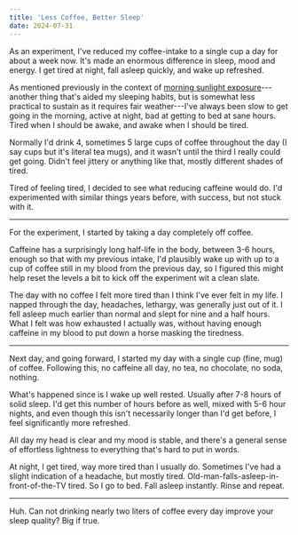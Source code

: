 ```yaml
---
title: 'Less Coffee, Better Sleep'
date: 2024-07-31
---
```


As an experiment, I've reduced my coffee-intake to a single cup a day for about a week now.  It's made an enormous difference in sleep, mood and energy.  I get tired at night, fall asleep quickly, and wake up refreshed.

As mentioned previously in the context of [morning sunlight exposure](/log/86-sleep/)---another thing that's aided my sleeping habits, but is somewhat less practical to sustain as it requires fair weather---I've always been slow to get going in the morning, active at night, bad at getting to bed at sane hours.  Tired when I should be awake, and awake when I should be tired.  

Normally I'd drink 4, sometimes 5 large cups of coffee throughout the day (I say cups but it's literal tea mugs), and it wasn't until the third I really could get going.  Didn't feel jittery or anything like that, mostly different shades of tired.

Tired of feeling tired, I decided to see what reducing caffeine would do.  I'd experimented with similar things years before, with success, but not stuck with it.

---

For the experiment, I started by taking a day completely off coffee.  

Caffeine has a surprisingly long half-life in the body, between 3-6 hours, enough so that with my previous intake, I'd plausibly wake up with up to a cup of coffee still in my blood from the previous day, so I figured this might help reset the levels a bit to kick off the experiment wit a clean slate.  

The day with no coffee I felt more tired than I think I've ever felt in my life.  I napped through the day, headaches, lethargy, was generally just out of it.  I fell asleep much earlier than normal and slept for nine and a half hours.  What I felt was how exhausted I actually was, without having enough caffeine in my blood to put down a horse masking the tiredness.

---

Next day, and going forward, I started my day with a single cup (fine, mug) of coffee.  Following this, no caffeine all day, no tea, no chocolate, no soda, nothing. 

What's happened since is I wake up well rested.  Usually after 7-8 hours of solid sleep.  I'd get this number of hours before as well, mixed with 5-6 hour nights, and even though this isn't necessarily longer than I'd get before, I feel significantly more refreshed.  

All day my head is clear and my mood is stable, and there's a general sense of effortless lightness to everything that's hard to put in words.

At night, I get tired, way more tired than I usually do.  Sometimes I've had a slight indication of a headache, but mostly tired.  Old-man-falls-asleep-in-front-of-the-TV tired.  So I go to bed.  Fall asleep instantly.  Rinse and repeat. 

---

Huh.  Can not drinking nearly two liters of coffee every day improve your sleep quality?  Big if true.
